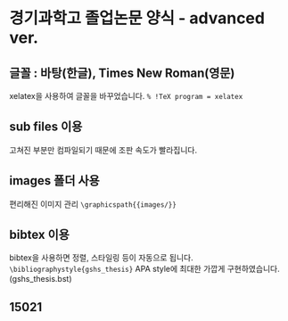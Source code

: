 ﻿# 경기과학고 졸업논문 양식 - advanced ver.

## 글꼴 : 바탕(한글), Times New Roman(영문)
xelatex을 사용하여 글꼴을 바꾸었습니다. 
`% !TeX program = xelatex`

## sub files 이용
고쳐진 부분만 컴파일되기 때문에 조판 속도가 빨라집니다.

## images 폴더 사용
편리해진 이미지 관리
`\graphicspath{{images/}}`

## bibtex 이용
bibtex을 사용하면 정렬, 스타일링 등이 자동으로 됩니다.
`\bibliographystyle{gshs_thesis}`
APA style에 최대한 가깝게 구현하였습니다. (gshs_thesis.bst)

## 15021
